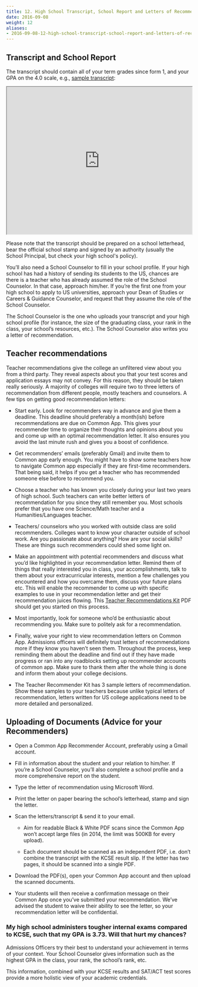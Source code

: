```yaml
---
title: 12. High School Transcript, School Report and Letters of Recommendation
date: 2016-09-08
weight: 12
aliases:
- 2016-09-08-12-high-school-transcript-school-report-and-letters-of-recommendation/
---
```


## Transcript and School Report

The transcript should contain all of your term grades since form 1, and
your GPA on the 4.0 scale, e.g., [sample
transcript](https://docs.google.com/spreadsheets/d/1pOfNJq8xebUzBN9kk-cVHIIRhwS14Hd7wGFG0MqFGvA/edit?usp=sharing):

<iframe
  src="https://docs.google.com/spreadsheets/d/e/2PACX-1vSFsPkYBQRDoYSPolI9K3nUSwVGlzmvK_PShp9WuOjuyuKxs47GIk2ZbE1m_9518_aarOyg52Fg4wN4/pubhtml?gid=0&amp;single=true&amp;widget=true&amp;headers=false&amp;chrome=false"
  style="width: 100%; min-height: 400px">
</iframe>

Please note that the transcript should be prepared on a school
letterhead, bear the official school stamp and signed by an authority
(usually the School Principal, but check your high school's policy).

You’ll also need a School Counselor to fill in your school profile. If
your high school has had a history of sending its students to the US,
chances are there is a teacher who has already assumed the role of the
School Counselor. In that case, approach him/her. If you’re the first
one from your high school to apply to US universities, approach your
Dean of Studies or Careers & Guidance Counselor, and request that they
assume the role of the School Counselor.

The School Counselor is the one who uploads your transcript and your
high school profile (for instance, the size of the graduating class,
your rank in the class, your school’s resources, etc.). The School
Counselor also writes you a letter of recommendation.

## Teacher recommendations

Teacher recommendations give the college an unfiltered view about you
from a third party. They reveal aspects about you that your test scores
and application essays may not convey. For this reason, they should be
taken really seriously. A majority of colleges will require two to three
letters of recommendation from different people, mostly teachers and
counselors. A few tips on getting good recommendation letters:

* Start early. Look for recommenders way in advance and give them a
  deadline. This deadline should preferably a month(ish) before
  recommendations are due on Common App. This gives your recommender
  time to organize their thoughts and opinions about you and come up
  with an optimal recommendation letter. It also ensures you avoid the
  last minute rush and gives you a boost of confidence.

* Get recommenders’ emails (preferably Gmail) and invite them to Common
  app early enough. You might have to show some teachers how to navigate
  Common app especially if they are first-time recommenders. That being
  said, it helps if you get a teacher who has recommended someone else
  before to recommend you.

* Choose a teacher who has known you closely during your last two years
  of high school. Such teachers can write better letters of
  recommendation for you since they still remember you. Most schools
  prefer that you have one Science/Math teacher and a
  Humanities/Languages teacher.

* Teachers/ counselors who you worked with outside class are solid
  recommenders. Colleges want to know your character outside of school
  work. Are you passionate about anything? How are your social skills?
  These are things such recommenders could shed some light on.

* Make an appointment with potential recommenders and discuss what you’d
  like highlighted in your recommendation letter. Remind them of things
  that really interested you in class, your accomplishments,  talk to
  them about your extracurricular interests, mention a few challenges
  you encountered and how you overcame them, discuss your future plans
  etc. This will enable the recommender to come up with specific
  examples to use in your recommendation letter and get their
  recommendation juices flowing. This [Teacher Recommendations
  Kit](https://drive.google.com/file/d/0BxcN6nrpsXL6TW9fRzdzM0c4bWs/view?usp=sharing&resourcekey=0-rdCjvh_YiIpz9LGwjFUoUQ)
  PDF should get you started on this process.

* Most importantly, look for someone who’d be enthusiastic about
  recommending you. Make sure to politely ask for a recommendation.

* Finally, waive your right to view recommendation letters on Common
  App. Admissions officers will definitely trust letters of
  recommendations more if they know you haven’t seen them. Throughout
  the process, keep reminding them about the deadline and find out if
  they have made progress or ran into any roadblocks setting up
  recommender accounts of common app. Make sure to thank them after the
  whole thing is done and inform them about your college decisions.

* The Teacher Recommender Kit has 3 sample letters of recommendation.
  Show these samples to your teachers because unlike typical letters of
  recommendation, letters written for US college applications need to be
  more detailed and personalized.

## Uploading of Documents (Advice for your Recommenders)

* Open a Common App Recommender Account, preferably using a Gmail
  account.

* Fill in information about the student and your relation to him/her. If
  you’re a School Counselor, you’ll also complete a school profile and a
  more comprehensive report on the student.

* Type the letter of recommendation using Microsoft Word.

* Print the letter on paper bearing the school’s letterhead, stamp and
  sign the letter.

* Scan the letters/transcript & send it to your email.

  * Aim for readable Black & White PDF scans since the Common App won’t
    accept large files (in 2014, the limit was 500KB for every upload).

  * Each document should be scanned as an independent PDF, i.e. don’t
    combine the transcript with the KCSE result slip. If the letter has
    two pages, it should be scanned into a single PDF.

* Download the PDF(s), open your Common App account and then upload the
  scanned documents.

* Your students will then receive a confirmation message on their Common
  App once you’ve submitted your recommendation. We’ve advised the
  student to waive their ability to see the letter, so your
  recommendation letter will be confidential.

### My high school administers tougher internal exams compared to KCSE, such that my GPA is 3.73. Will that hurt my chances?

Admissions Officers try their best to understand your achievement in
terms of your context. Your School Counselor gives information such as
the highest GPA in the class, your rank, the school’s rank, etc.

This information, combined with your KCSE results and SAT/ACT test
scores provide a more holistic view of your academic credentials.
